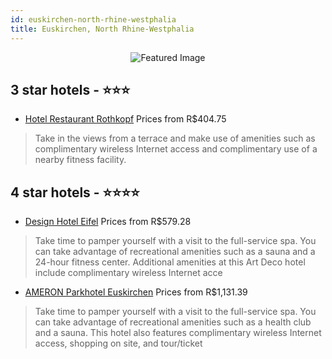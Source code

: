 ```yaml
---
id: euskirchen-north-rhine-westphalia
title: Euskirchen, North Rhine-Westphalia
---
```


<center><img src="https://i.travelapi.com/hotels/25000000/24920000/24917300/24917217/bda244c6_z.jpg" alt="Featured Image" /></center>


##  3 star hotels - ⭐️⭐️⭐️

-    [Hotel Restaurant Rothkopf](https://us.hurb.com/hotels/euskirchen/hotel-restaurant-rothkopf-JNP-JP299944?cmp=18055) Prices from R$404.75
   > Take in the views from a terrace and make use of amenities such as complimentary wireless Internet access and complimentary use of a nearby fitness facility.

##  4 star hotels - ⭐️⭐️⭐️⭐️

-    [Design Hotel Eifel](https://us.hurb.com/hotels/euskirchen/design-hotel-eifel-JNP-JP406339?cmp=18055) Prices from R$579.28
   > Take time to pamper yourself with a visit to the full-service spa. You can take advantage of recreational amenities such as a sauna and a 24-hour fitness center. Additional amenities at this Art Deco hotel include complimentary wireless Internet acce
-    [AMERON Parkhotel Euskirchen](https://us.hurb.com/hotels/euskirchen/ameron-parkhotel-euskirchen-JNP-JP012830?cmp=18055) Prices from R$1,131.39
   > Take time to pamper yourself with a visit to the full-service spa. You can take advantage of recreational amenities such as a health club and a sauna. This hotel also features complimentary wireless Internet access, shopping on site, and tour/ticket 
